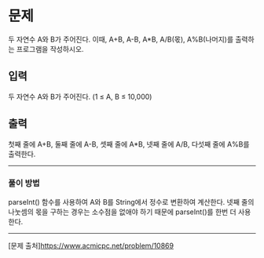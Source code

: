 # 문제

두 자연수 A와 B가 주어진다. 이때, A+B, A-B, A*B, A/B(몫), A%B(나머지)를 출력하는 프로그램을 작성하시오.

## 입력

두 자연수 A와 B가 주어진다. (1 ≤ A, B ≤ 10,000)

## 출력

첫째 줄에 A+B, 둘째 줄에 A-B, 셋째 줄에 A*B, 넷째 줄에 A/B, 다섯째 줄에 A%B를 출력한다.

---

### 풀이 방법

parseInt() 함수를 사용하여 A와 B를 String에서 정수로 변환하여 계산한다.
넷째 줄의 나눗셈의 몫을 구하는 경우는 소수점을 없애야 하기 때문에 parseInt()를 한번 더 사용한다.

---

[문제 출처]https://www.acmicpc.net/problem/10869
